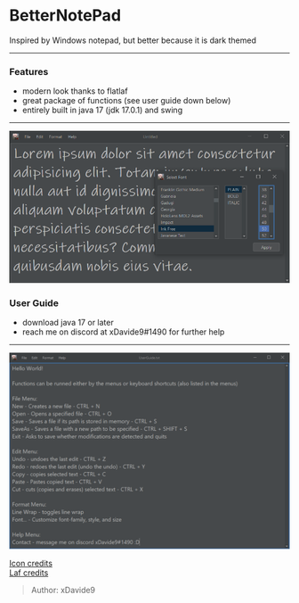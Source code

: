 # BetterNotePad
Inspired by Windows notepad, but better because it is dark themed

<hr>

### Features

- modern look thanks to flatlaf
- great package of functions (see user guide down below)
- entirely built in java 17 (jdk 17.0.1) and swing

<hr>

![lorem](./screenshots/2.png)

### User Guide

- download java 17 or later
- reach me on discord at xDavide9#1490 for further help

<hr>

![userguide](./screenshots/1.png)

<a href="https://www.freeiconspng.com/img/17522">Icon credits</a>  
<a href="https://github.com/JFormDesigner/FlatLaf">Laf credits</a>
> Author: xDavide9
